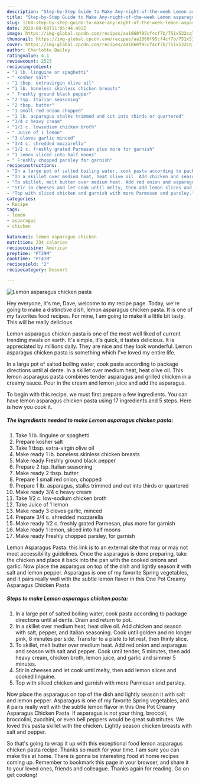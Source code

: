 ```yaml
---
description: "Step-by-Step Guide to Make Any-night-of-the-week Lemon asparagus chicken pasta"
title: "Step-by-Step Guide to Make Any-night-of-the-week Lemon asparagus chicken pasta"
slug: 1168-step-by-step-guide-to-make-any-night-of-the-week-lemon-asparagus-chicken-pasta
date: 2020-08-08T11:05:44.492Z
image: https://img-global.cpcdn.com/recipes/aa1860f95cf4cf7b/751x532cq70/lemon-asparagus-chicken-pasta-recipe-main-photo.jpg
thumbnail: https://img-global.cpcdn.com/recipes/aa1860f95cf4cf7b/751x532cq70/lemon-asparagus-chicken-pasta-recipe-main-photo.jpg
cover: https://img-global.cpcdn.com/recipes/aa1860f95cf4cf7b/751x532cq70/lemon-asparagus-chicken-pasta-recipe-main-photo.jpg
author: Charlotte Bailey
ratingvalue: 4.1
reviewcount: 2523
recipeingredient:
- "1 lb. linguine or spaghetti"
- " kosher salt"
- "1 tbsp. extravirgin olive oil"
- "1 lb. boneless skinless chicken breasts"
- " Freshly ground black pepper"
- "2 tsp. Italian seasoning"
- "2 tbsp. butter"
- "1 small red onion chopped"
- "1 lb. asparagus stalks trimmed and cut into thirds or quartered"
- "3/4 c heavy cream"
- "1/2 c. lowsodium chicken broth"
- " Juice of 1 lemon"
- "3 cloves garlic minced"
- "3/4 c. shredded mozzarella"
- "1/2 c. freshly grated Parmesan plus more for garnish"
- "1 lemon sliced into half moons"
- " Freshly chopped parsley for garnish"
recipeinstructions:
- "In a large pot of salted boiling water, cook pasta according to package directions until al dente. Drain and return to pot."
- "In a skillet over medium heat, heat olive oil. Add chicken and season with salt, pepper, and Italian seasoning. Cook until golden and no longer pink, 8 minutes per side. Transfer to a plate to let rest, then thinly slice."
- "To skillet, melt butter over medium heat. Add red onion and asparagus and season with salt and pepper. Cook until tender, 5 minutes, then add heavy cream, chicken broth, lemon juice, and garlic and simmer 5 minutes."
- "Stir in cheeses and let cook until melty, then add lemon slices and cooked linguine."
- "Top with sliced chicken and garnish with more Parmesan and parsley."
categories:
- Recipe
tags:
- lemon
- asparagus
- chicken

katakunci: lemon asparagus chicken 
nutrition: 234 calories
recipecuisine: American
preptime: "PT29M"
cooktime: "PT41M"
recipeyield: "2"
recipecategory: Dessert

---
```



![Lemon asparagus chicken pasta](https://img-global.cpcdn.com/recipes/aa1860f95cf4cf7b/751x532cq70/lemon-asparagus-chicken-pasta-recipe-main-photo.jpg)

Hey everyone, it's me, Dave, welcome to my recipe page. Today, we're going to make a distinctive dish, lemon asparagus chicken pasta. It is one of my favorites food recipes. For mine, I am going to make it a little bit tasty. This will be really delicious.

Lemon asparagus chicken pasta is one of the most well liked of current trending meals on earth. It's simple, it's quick, it tastes delicious. It is appreciated by millions daily. They are nice and they look wonderful. Lemon asparagus chicken pasta is something which I've loved my entire life.

In a large pot of salted boiling water, cook pasta according to package directions until al dente. In a skillet over medium heat, heat olive oil. This lemon asparagus pasta combines tender asparagus and grilled chicken in a creamy sauce. Pour in the cream and lemon juice and add the asparagus.


To begin with this recipe, we must first prepare a few ingredients. You can have lemon asparagus chicken pasta using 17 ingredients and 5 steps. Here is how you cook it.

<!--inarticleads1-->

##### The ingredients needed to make Lemon asparagus chicken pasta:

1. Take 1 lb. linguine or spaghetti
1. Prepare  kosher salt
1. Take 1 tbsp. extra-virgin olive oil
1. Make ready 1 lb. boneless skinless chicken breasts
1. Make ready  Freshly ground black pepper
1. Prepare 2 tsp. Italian seasoning
1. Make ready 2 tbsp. butter
1. Prepare 1 small red onion, chopped
1. Prepare 1 lb. asparagus, stalks trimmed and cut into thirds or quartered
1. Make ready 3/4 c heavy cream
1. Take 1/2 c. low-sodium chicken broth
1. Take  Juice of 1 lemon
1. Make ready 3 cloves garlic, minced
1. Prepare 3/4 c. shredded mozzarella
1. Make ready 1/2 c. freshly grated Parmesan, plus more for garnish
1. Make ready 1 lemon, sliced into half moons
1. Make ready  Freshly chopped parsley, for garnish


Lemon Asparagus Pasta. this link is to an external site that may or may not meet accessibility guidelines. Once the asparagus is done preparing, take the chicken and place it back into the pan with the cooked onions and garlic. Now place the asparagus on top of the dish and lightly season it with salt and lemon pepper. Asparagus is one of my favorite Spring vegetables, and it pairs really well with the subtle lemon flavor in this One Pot Creamy Asparagus Chicken Pasta. 

<!--inarticleads2-->

##### Steps to make Lemon asparagus chicken pasta:

1. In a large pot of salted boiling water, cook pasta according to package directions until al dente. Drain and return to pot.
1. In a skillet over medium heat, heat olive oil. Add chicken and season with salt, pepper, and Italian seasoning. Cook until golden and no longer pink, 8 minutes per side. Transfer to a plate to let rest, then thinly slice.
1. To skillet, melt butter over medium heat. Add red onion and asparagus and season with salt and pepper. Cook until tender, 5 minutes, then add heavy cream, chicken broth, lemon juice, and garlic and simmer 5 minutes.
1. Stir in cheeses and let cook until melty, then add lemon slices and cooked linguine.
1. Top with sliced chicken and garnish with more Parmesan and parsley.


Now place the asparagus on top of the dish and lightly season it with salt and lemon pepper. Asparagus is one of my favorite Spring vegetables, and it pairs really well with the subtle lemon flavor in this One Pot Creamy Asparagus Chicken Pasta. If asparagus is not your thing, broccoli, broccolini, zucchini, or even bell peppers would be great substitutes. We loved this pasta skillet with the chicken. Lightly season chicken breasts with salt and pepper. 

So that's going to wrap it up with this exceptional food lemon asparagus chicken pasta recipe. Thanks so much for your time. I am sure you can make this at home. There is gonna be interesting food at home recipes coming up. Remember to bookmark this page in your browser, and share it to your loved ones, friends and colleague. Thanks again for reading. Go on get cooking!
